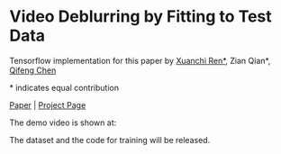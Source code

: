 # Video Deblurring by Fitting to Test Data

Tensorflow implementation for this paper by [Xuanchi Ren*](https://xuanchiren.com), Zian Qian*, [Qifeng Chen](https://cqf.io/)

\* indicates equal contribution

[Paper]()  |  [Project Page](https://xuanchiren.com/pub/blur)

The demo video is shown at: 

The dataset and the code for training will be released.
